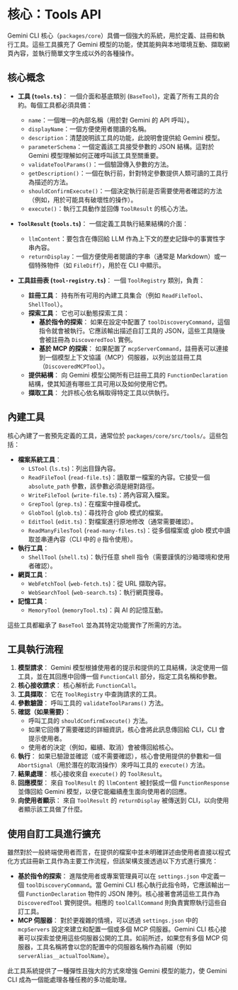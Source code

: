 # 核心：Tools API

Gemini CLI 核心（`packages/core`）具備一個強大的系統，用於定義、註冊和執行工具。這些工具擴充了 Gemini 模型的功能，使其能夠與本地環境互動、擷取網頁內容，並執行簡單文字生成以外的各種操作。

## 核心概念

- **工具 (`tools.ts`)**： 一個介面和基底類別 (`BaseTool`)，定義了所有工具的合約。每個工具都必須具備：
  - `name`：一個唯一的內部名稱（用於對 Gemini 的 API 呼叫）。
  - `displayName`：一個方便使用者閱讀的名稱。
  - `description`：清楚說明該工具的功能，此說明會提供給 Gemini 模型。
  - `parameterSchema`：一個定義該工具接受參數的 JSON 結構。這對於 Gemini 模型理解如何正確呼叫該工具至關重要。
  - `validateToolParams()`：一個驗證傳入參數的方法。
  - `getDescription()`：一個在執行前，針對特定參數提供人類可讀的工具行為描述的方法。
  - `shouldConfirmExecute()`：一個決定執行前是否需要使用者確認的方法（例如，用於可能具有破壞性的操作）。
  - `execute()`：執行工具動作並回傳 `ToolResult` 的核心方法。

- **`ToolResult` (`tools.ts`)**： 一個定義工具執行結果結構的介面：
  - `llmContent`：要包含在傳回給 LLM 作為上下文的歷史記錄中的事實性字串內容。
  - `returnDisplay`：一個方便使用者閱讀的字串（通常是 Markdown）或一個特殊物件（如 `FileDiff`），用於在 CLI 中顯示。

- **工具註冊表 (`tool-registry.ts`)**： 一個 `ToolRegistry` 類別，負責：
  - **註冊工具**： 持有所有可用的內建工具集合（例如 `ReadFileTool`、`ShellTool`）。
  - **探索工具**： 它也可以動態探索工具：
    - **基於指令的探索**： 如果在設定中配置了 `toolDiscoveryCommand`，這個指令就會被執行。它應該輸出描述自訂工具的 JSON，這些工具隨後會被註冊為 `DiscoveredTool` 實例。
    - **基於 MCP 的探索**： 如果配置了 `mcpServerCommand`，註冊表可以連接到一個模型上下文協議（MCP）伺服器，以列出並註冊工具（`DiscoveredMCPTool`）。
  - **提供結構**： 向 Gemini 模型公開所有已註冊工具的 `FunctionDeclaration` 結構，使其知道有哪些工具可用以及如何使用它們。
  - **擷取工具**： 允許核心依名稱取得特定工具以供執行。

## 內建工具

核心內建了一套預先定義的工具，通常位於 `packages/core/src/tools/`。這些包括：

- **檔案系統工具**：
  - `LSTool` (`ls.ts`)：列出目錄內容。
  - `ReadFileTool` (`read-file.ts`)：讀取單一檔案的內容。它接受一個 `absolute_path` 參數，該參數必須是絕對路徑。
  - `WriteFileTool` (`write-file.ts`)：將內容寫入檔案。
  - `GrepTool` (`grep.ts`)：在檔案中搜尋模式。
  - `GlobTool` (`glob.ts`)：尋找符合 glob 模式的檔案。
  - `EditTool` (`edit.ts`)：對檔案進行原地修改（通常需要確認）。
  - `ReadManyFilesTool` (`read-many-files.ts`)：從多個檔案或 glob 模式中讀取並串連內容（CLI 中的 `@` 指令使用）。
- **執行工具**：
  - `ShellTool` (`shell.ts`)：執行任意 shell 指令（需要謹慎的沙箱環境和使用者確認）。
- **網頁工具**：
  - `WebFetchTool` (`web-fetch.ts`)：從 URL 擷取內容。
  - `WebSearchTool` (`web-search.ts`)：執行網頁搜尋。
- **記憶工具**：
  - `MemoryTool` (`memoryTool.ts`)：與 AI 的記憶互動。

這些工具都繼承了 `BaseTool` 並為其特定功能實作了所需的方法。

## 工具執行流程

1.  **模型請求**： Gemini 模型根據使用者的提示和提供的工具結構，決定使用一個工具，並在其回應中回傳一個 `FunctionCall` 部分，指定工具名稱和參數。
2.  **核心接收請求**： 核心解析此 `FunctionCall`。
3.  **工具擷取**： 它在 `ToolRegistry` 中查詢請求的工具。
4.  **參數驗證**： 呼叫工具的 `validateToolParams()` 方法。
5.  **確認（如果需要）**：
    - 呼叫工具的 `shouldConfirmExecute()` 方法。
    - 如果它回傳了需要確認的詳細資訊，核心會將此訊息傳回給 CLI，CLI 會提示使用者。
    - 使用者的決定（例如，繼續、取消）會被傳回給核心。
6.  **執行**： 如果已驗證並確認（或不需要確認），核心會使用提供的參數和一個 `AbortSignal`（用於潛在的取消操作）來呼叫工具的 `execute()` 方法。
7.  **結果處理**： 核心接收來自 `execute()` 的 `ToolResult`。
8.  **回應模型**： 來自 `ToolResult` 的 `llmContent` 被封裝成一個 `FunctionResponse` 並傳回給 Gemini 模型，以便它能繼續產生面向使用者的回應。
9.  **向使用者顯示**： 來自 `ToolResult` 的 `returnDisplay` 被傳送到 CLI，以向使用者顯示該工具做了什麼。

## 使用自訂工具進行擴充

雖然對於一般終端使用者而言，在提供的檔案中並未明確詳述由使用者直接以程式化方式註冊新工具作為主要工作流程，但該架構支援透過以下方式進行擴充：

- **基於指令的探索**： 進階使用者或專案管理員可以在 `settings.json` 中定義一個 `toolDiscoveryCommand`。當 Gemini CLI 核心執行此指令時，它應該輸出一個 `FunctionDeclaration` 物件的 JSON 陣列。核心接著會將這些工具作為 `DiscoveredTool` 實例提供。相應的 `toolCallCommand` 則負責實際執行這些自訂工具。
- **MCP 伺服器**： 對於更複雜的情境，可以透過 `settings.json` 中的 `mcpServers` 設定來建立和配置一個或多個 MCP 伺服器。Gemini CLI 核心接著可以探索並使用這些伺服器公開的工具。如前所述，如果您有多個 MCP 伺服器，工具名稱將會以您的配置中的伺服器名稱作為前綴（例如 `serverAlias__actualToolName`）。

此工具系統提供了一種彈性且強大的方式來增強 Gemini 模型的能力，使 Gemini CLI 成為一個能處理各種任務的多功能助理。